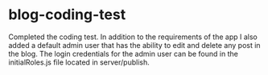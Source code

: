 # blog-coding-test
Completed the coding test. In addition to the requirements of the app I also added a default admin user that has the ability to edit and delete any post in the blog. The login credentials for the admin user can be found in the initialRoles.js file located in server/publish.
